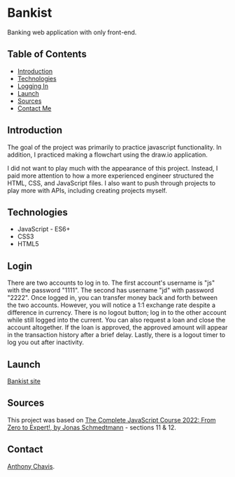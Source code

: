 # Bankist

Banking web application with only front-end.

## Table of Contents

-   [Introduction](#introduction)
-   [Technologies](#technologies)
-   [Logging In](#login)
-   [Launch](#launch)
-   [Sources](#sources)
-   [Contact Me](#contact)

## Introduction

The goal of the project was primarily to practice javascript functionality. In addition, I practiced making a flowchart using the draw.io application.

I did not want to play much with the appearance of this project. Instead, I paid more attention to how a more experienced engineer structured the HTML, CSS, and JavaScript files. I also want to push through projects to play more with APIs, including creating projects myself.

<!-- accounts & login: js: 1111, jd: 2222, stw: 3333, ss: 4444.
A transfer will appear as activity on the account of both the sender and receiver (as long as you don't refresh the browser tab you can login to the receiver's account to check)
Loan will be approved if a deposit is greater than 10% the request(10% of the request must be less than a prior deposit.
 -->

## Technologies

-   JavaScript - ES6+
-   CSS3
-   HTML5

## Login

There are two accounts to log in to. The first account's username is "js" with the password "1111". The second has username "jd" with password "2222". Once logged in, you can transfer money back and forth between the two accounts. However, you will notice a 1:1 exchange rate despite a difference in currency. There is no logout button; log in to the other account while still logged into the current. You can also request a loan and close the account altogether. If the loan is approved, the approved amount will appear in the transaction history after a brief delay. Lastly, there is a logout timer to log you out after inactivity.

## Launch

[Bankist site](https://anthonychavis.github.io/bankist/)

## Sources

This project was based on [The Complete JavaScript Course 2022: From Zero to Expert!, by Jonas Schmedtmann](https://www.udemy.com/course/the-complete-javascript-course/) - sections 11 & 12.

## Contact

[Anthony Chavis](gitanthony@yahoo.com).
